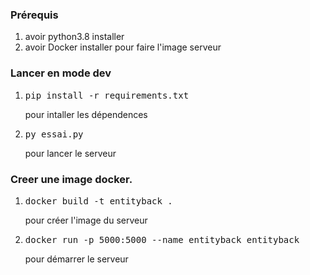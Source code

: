 ### Prérequis
<ol>
    <li>avoir python3.8 installer</li>
    <li>avoir Docker installer pour faire l'image serveur</li>
</ol>

### Lancer en mode dev
<ol>
    <li><pre>pip install -r requirements.txt</pre> pour intaller les dépendences</li>
    <li><pre>py essai.py</pre> pour lancer le serveur</li>
</ol>

### Creer une image docker.
<ol>
    <li><pre>docker build -t entityback .</pre> pour créer l'image du serveur</li>
    <li><pre>docker run -p 5000:5000 --name entityback entityback</pre> pour démarrer le serveur</li>
</ol>